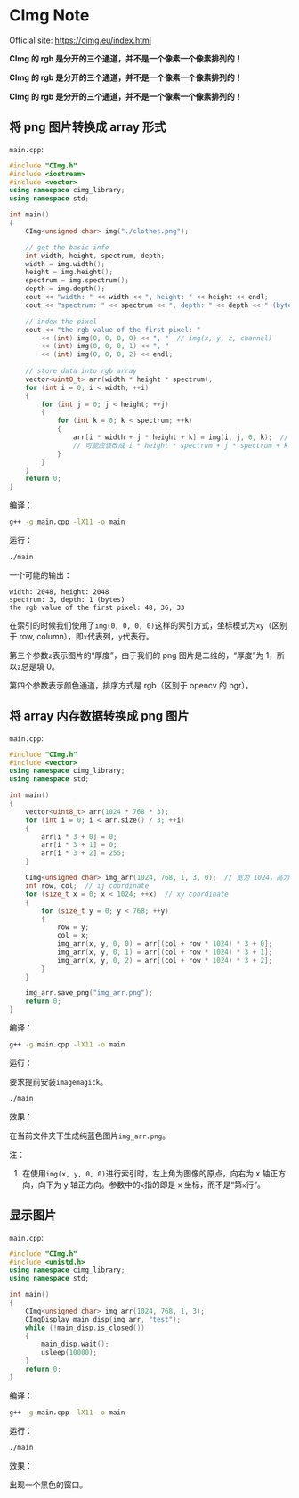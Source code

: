 # CImg Note

Official site: <https://cimg.eu/index.html>

**CImg 的 rgb 是分开的三个通道，并不是一个像素一个像素排列的！**

**CImg 的 rgb 是分开的三个通道，并不是一个像素一个像素排列的！**

**CImg 的 rgb 是分开的三个通道，并不是一个像素一个像素排列的！**

## 将 png 图片转换成 array 形式

`main.cpp`:

```cpp
#include "CImg.h"
#include <iostream>
#include <vector>
using namespace cimg_library;
using namespace std;

int main()
{
    CImg<unsigned char> img("./clothes.png");

    // get the basic info
    int width, height, spectrum, depth;
    width = img.width();
    height = img.height();
    spectrum = img.spectrum();
    depth = img.depth();
    cout << "width: " << width << ", height: " << height << endl;
    cout << "spectrum: " << spectrum << ", depth: " << depth << " (bytes)" << endl;

    // index the pixel
    cout << "the rgb value of the first pixel: " 
        << (int) img(0, 0, 0, 0) << ", "  // img(x, y, z, channel)
        << (int) img(0, 0, 0, 1) << ", "
        << (int) img(0, 0, 0, 2) << endl;
    
    // store data into rgb array
    vector<uint8_t> arr(width * height * spectrum);
    for (int i = 0; i < width; ++i)
    {
        for (int j = 0; j < height; ++j)
        {
            for (int k = 0; k < spectrum; ++k)
            {
                arr[i * width + j * height + k] = img(i, j, 0, k);  // 这代码有错
                // 可能应该改成 i * height * spectrum + j * spectrum + k
            }   
        }
    }
    return 0;
}
```

编译：

```bash
g++ -g main.cpp -lX11 -o main
```

运行：

```bash
./main
```

一个可能的输出：

```
width: 2048, height: 2048
spectrum: 3, depth: 1 (bytes)
the rgb value of the first pixel: 48, 36, 33
```

在索引的时候我们使用了`img(0, 0, 0, 0)`这样的索引方式，坐标模式为`xy`（区别于 row, column），即`x`代表列，`y`代表行。

第三个参数`z`表示图片的“厚度”，由于我们的 png 图片是二维的，“厚度”为 1，所以`z`总是填 0。

第四个参数表示颜色通道，排序方式是 rgb（区别于 opencv 的 bgr）。

## 将 array 内存数据转换成 png 图片

`main.cpp`:

```cpp
#include "CImg.h"
#include <vector>
using namespace cimg_library;
using namespace std;

int main()
{
    vector<uint8_t> arr(1024 * 768 * 3);
    for (int i = 0; i < arr.size() / 3; ++i)
    {
        arr[i * 3 + 0] = 0;
        arr[i * 3 + 1] = 0;
        arr[i * 3 + 2] = 255;
    }

    CImg<unsigned char> img_arr(1024, 768, 1, 3, 0);  // 宽为 1024，高为 768，“厚度” 为 1，通道数为 3，初始数据填充为 0
    int row, col;  // ij coordinate
    for (size_t x = 0; x < 1024; ++x)  // xy coordinate
    {
        for (size_t y = 0; y < 768; ++y)
        {
            row = y;
            col = x;
            img_arr(x, y, 0, 0) = arr[(col + row * 1024) * 3 + 0];
            img_arr(x, y, 0, 1) = arr[(col + row * 1024) * 3 + 1];
            img_arr(x, y, 0, 2) = arr[(col + row * 1024) * 3 + 2];
        }
    }

    img_arr.save_png("img_arr.png");
    return 0;
}
```

编译：

```bash
g++ -g main.cpp -lX11 -o main
```

运行：

要求提前安装`imagemagick`。

```bash
./main
```

效果：

在当前文件夹下生成纯蓝色图片`img_arr.png`。

注：

1. 在使用`img(x, y, 0, 0)`进行索引时，左上角为图像的原点，向右为 x 轴正方向，向下为 y 轴正方向。参数中的`x`指的即是 x 坐标，而不是“第`x`行”。

## 显示图片

`main.cpp`:

```cpp
#include "CImg.h"
#include <unistd.h>
using namespace cimg_library;
using namespace std;

int main()
{   
    CImg<unsigned char> img_arr(1024, 768, 1, 3);
    CImgDisplay main_disp(img_arr, "test");
    while (!main_disp.is_closed())
    {
        main_disp.wait();
        usleep(10000);
    }
    return 0;
}
```

编译：

```bash
g++ -g main.cpp -lX11 -o main
```

运行：

```bash
./main
```

效果：

出现一个黑色的窗口。


